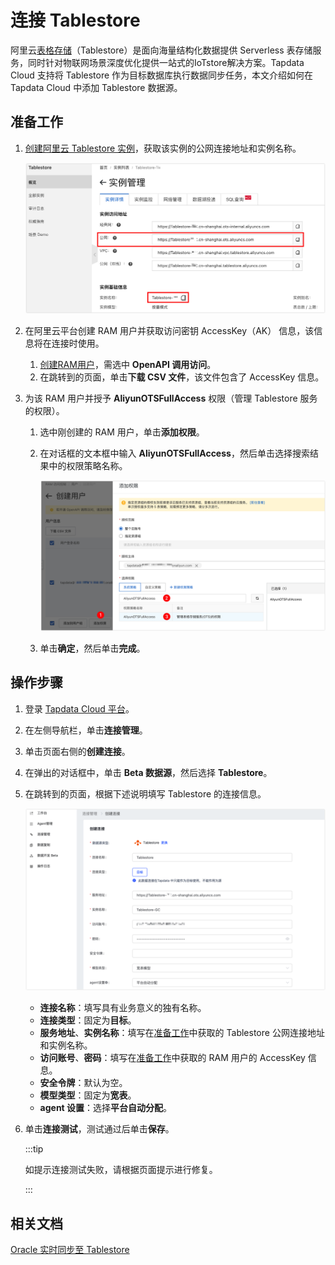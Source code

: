 # 连接 Tablestore

阿里云[表格存储](https://help.aliyun.com/document_detail/27280.html)（Tablestore）是面向海量结构化数据提供 Serverless 表存储服务，同时针对物联网场景深度优化提供一站式的IoTstore解决方案。Tapdata Cloud 支持将 Tablestore 作为目标数据库执行数据同步任务，本文介绍如何在 Tapdata Cloud 中添加 Tablestore 数据源。

## <span id="prerequisite"> 准备工作 </span>

1. [创建阿里云 Tablestore 实例](https://help.aliyun.com/document_detail/342853.html)，获取该实例的公网连接地址和实例名称。

   ![获取 Tablestore 连接地址和名称](../../images/obtain_tablestore_info_cn.png)

2. 在阿里云平台创建 RAM 用户并获取访问密钥 AccessKey（AK） 信息，该信息将在连接时使用。

   1. [创建RAM用户](https://help.aliyun.com/document_detail/93720.htm#task-187540)，需选中 **OpenAPI 调用访问**。
   2. 在跳转到的页面，单击**下载 CSV 文件**，该文件包含了 AccessKey 信息。

3. 为该 RAM 用户并授予 **AliyunOTSFullAccess** 权限（管理 Tablestore 服务的权限）。

   1. 选中刚创建的 RAM 用户，单击**添加权限**。

   2. 在对话框的文本框中输入 **AliyunOTSFullAccess**，然后单击选择搜索结果中的权限策略名称。

      ![授予 RAM 用户权限](../../images/add_ram_permission_cn.png)

   3. 单击**确定**，然后单击**完成**。

## 操作步骤

1. 登录 [Tapdata Cloud 平台](https://auth.tapdata.net/)。

2. 在左侧导航栏，单击**连接管理**。

3. 单击页面右侧的**创建连接**。

4. 在弹出的对话框中，单击 **Beta 数据源**，然后选择 **Tablestore**。

5. 在跳转到的页面，根据下述说明填写 Tablestore 的连接信息。

   ![填写 Tablestore 连接信息](../../images/create_tablestore_connection_cn.png)

   * **连接名称**：填写具有业务意义的独有名称。
   * **连接类型**：固定为**目标**。
   * **服务地址**、**实例名称**：填写在[准备工作](#prerequisite)中获取的 Tablestore 公网连接地址和实例名称。
   * **访问账号**、**密码**：填写在[准备工作](#prerequisite)中获取的 RAM 用户的 AccessKey 信息。
   * **安全令牌**：默认为空。
   * **模型类型**：固定为**宽表**。
   * **agent 设置**：选择**平台自动分配**。

6. 单击**连接测试**，测试通过后单击**保存**。

   :::tip

   如提示连接测试失败，请根据页面提示进行修复。

   :::



## 相关文档

[Oracle 实时同步至 Tablestore](../../best-practice/oracle-as-source/oracle-to-tablestore.md)
